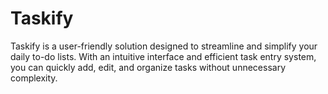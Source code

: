 # Taskify

Taskify is a user-friendly solution designed to streamline and simplify your daily to-do lists. With an intuitive interface and efficient task entry system, you can quickly add, edit, and organize tasks without unnecessary complexity. 
